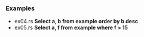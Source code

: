 
### Examples

* ex04.rs **Select a, b from example order by b desc**
* ex05.rs **Select a, f from example where f > 15**